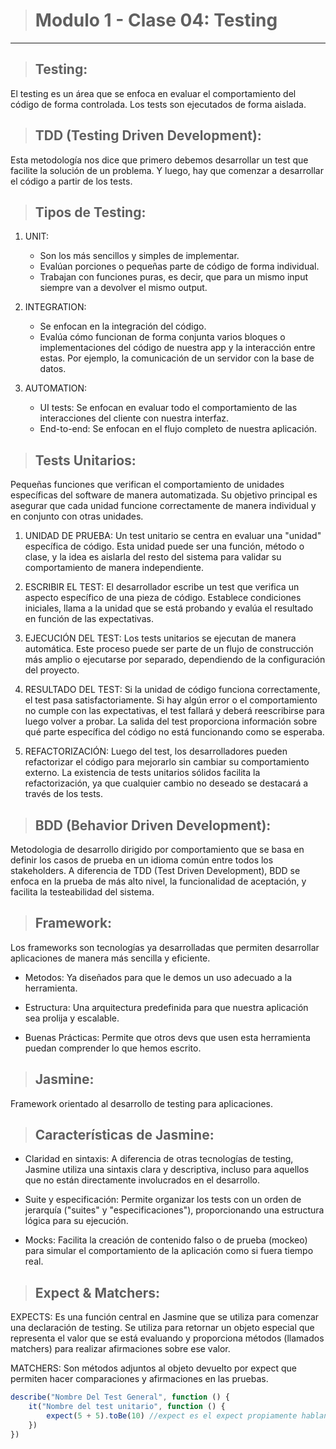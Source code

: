 > # Modulo 1 - Clase 04: Testing
---

> ## Testing:
El testing es un área que se enfoca en evaluar el comportamiento del código de forma controlada. Los tests son ejecutados de forma aislada.

> ## TDD (Testing Driven Development):
Esta metodología nos dice que primero debemos desarrollar un test que facilite la solución de un problema. Y luego, hay que comenzar a desarrollar el código a partir de los tests.

> ## Tipos de Testing:
1. UNIT:
    * Son los más sencillos y simples de implementar.
    * Evalúan porciones o pequeñas parte de código de forma individual.
    * Trabajan con funciones puras, es decir, que para un mismo input siempre van a devolver el mismo output.

2. INTEGRATION:
    * Se enfocan en la integración del código.
    * Evalúa cómo funcionan de forma conjunta varios bloques o implementaciones del código de nuestra app y la interacción entre estas. Por ejemplo, la comunicación de un servidor con la base de datos.

3. AUTOMATION:
    * UI tests: Se enfocan en evaluar todo el comportamiento de las interacciones del cliente con nuestra interfaz.
    * End-to-end: Se enfocan en el flujo completo de nuestra aplicación.

> ## Tests Unitarios:
Pequeñas funciones que verifican el comportamiento de unidades específicas del software de manera automatizada. Su objetivo principal es asegurar que cada unidad funcione correctamente de manera individual y en conjunto con otras unidades. 

1. UNIDAD DE PRUEBA: Un test unitario se centra en evaluar una "unidad" específica de código. Esta unidad puede ser una función, método o clase, y la idea es aislarla del resto del sistema para validar su comportamiento de manera independiente.

2. ESCRIBIR EL TEST: El desarrollador escribe un test que verifica un aspecto específico de una pieza de código. Establece condiciones iniciales, llama a la unidad que se está probando y evalúa el resultado en función de las expectativas.

3. EJECUCIÓN DEL TEST: Los tests unitarios se ejecutan de manera automática. Este proceso puede ser parte de un flujo de construcción más amplio o ejecutarse por separado, dependiendo de la configuración del proyecto.

4. RESULTADO DEL TEST: Si la unidad de código funciona correctamente, el test pasa satisfactoriamente. Si hay algún error o el comportamiento no cumple con las expectativas, el test fallará y deberá reescribirse para luego volver a probar. La salida del test proporciona información sobre qué parte específica del código no está funcionando como se esperaba.

5. REFACTORIZACIÓN: Luego del test, los desarrolladores pueden refactorizar el código para mejorarlo sin cambiar su comportamiento externo. La existencia de tests unitarios sólidos facilita la refactorización, ya que cualquier cambio no deseado se destacará a través de los tests.

> ## BDD (Behavior Driven Development):
Metodologia de desarrollo dirigido por comportamiento que se basa en definir los casos de prueba en un idioma común entre todos los stakeholders. A diferencia de TDD (Test Driven Development), BDD se enfoca en la prueba de más alto nivel, la funcionalidad de aceptación, y facilita la testeabilidad del sistema.

> ## Framework:
Los frameworks son tecnologías ya desarrolladas que permiten desarrollar aplicaciones de manera más sencilla y eficiente.
* Metodos: Ya diseñados para que le demos un uso adecuado a la herramienta.

* Estructura: Una arquitectura predefinida para que nuestra aplicación sea prolija y escalable.

* Buenas Prácticas: Permite que otros devs que usen esta herramienta puedan comprender lo que hemos escrito.

> ## Jasmine:
Framework orientado al desarrollo de testing para aplicaciones.

> ## Características de Jasmine:

* Claridad en sintaxis: A diferencia de otras tecnologías de testing, Jasmine utiliza una sintaxis clara y descriptiva, incluso para aquellos que no están directamente involucrados en el desarrollo.

* Suite y especificación: Permite organizar los tests con un orden de jerarquía ("suites" y "especificaciones"), proporcionando una estructura lógica para su ejecución.

* Mocks: Facilita la creación de contenido falso o de prueba (mockeo) para simular el comportamiento de la aplicación como si fuera tiempo real.

> ## Expect & Matchers:
EXPECTS:
Es una función central en Jasmine que se utiliza para comenzar una declaración de testing.
Se utiliza para retornar un objeto especial que representa el valor que se está evaluando y proporciona métodos (llamados matchers) para realizar afirmaciones sobre ese valor.

MATCHERS:
Son métodos adjuntos al objeto devuelto por expect que permiten hacer comparaciones y afirmaciones en las pruebas.

```javascript
describe("Nombre Del Test General", function () {
    it("Nombre del test unitario", function () {
        expect(5 + 5).toBe(10) //expect es el expect propiamente hablando, toBe en este caso es el matcher.
    })
})
```